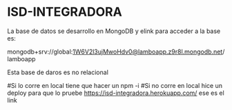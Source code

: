 # ISD-INTEGRADORA

La base de datos se desarrollo en MongoDB y elink para acceder a la base es:

mongodb+srv://global:1W6V2l3ujMwoHdv0@lamboapp.z9r8l.mongodb.net/lamboapp

Esta base de daros es no relacional

#Si lo corre en local tiene que hacer un npm -i
#Si no corre en local hice un deploy para que lo pruebe https://isd-integradora.herokuapp.com/ ese es el link

